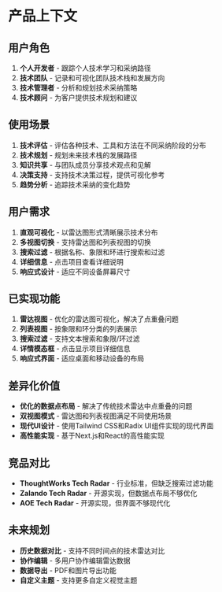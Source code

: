 # 产品上下文

## 用户角色
1. **个人开发者** - 跟踪个人技术学习和采纳路径
2. **技术团队** - 记录和可视化团队技术栈和发展方向
3. **技术管理者** - 分析和规划技术采纳策略
4. **技术顾问** - 为客户提供技术规划和建议

## 使用场景
1. **技术评估** - 评估各种技术、工具和方法在不同采纳阶段的分布
2. **技术规划** - 规划未来技术栈的发展路径
3. **知识共享** - 与团队成员分享技术观点和见解
4. **决策支持** - 支持技术决策过程，提供可视化参考
5. **趋势分析** - 追踪技术采纳的变化趋势

## 用户需求
1. **直观可视化** - 以雷达图形式清晰展示技术分布
2. **多视图切换** - 支持雷达图和列表视图的切换
3. **搜索过滤** - 根据名称、象限和环进行搜索和过滤
4. **详细信息** - 点击项目查看详细说明
5. **响应式设计** - 适应不同设备屏幕尺寸

## 已实现功能
1. **雷达视图** - 优化的雷达图可视化，解决了点重叠问题
2. **列表视图** - 按象限和环分类的列表展示
3. **搜索过滤** - 支持文本搜索和象限/环过滤
4. **详情模态框** - 点击显示项目详细信息
5. **响应式界面** - 适应桌面和移动设备的布局

## 差异化价值
- **优化的数据点布局** - 解决了传统技术雷达中点重叠的问题
- **双视图模式** - 雷达图和列表视图满足不同使用场景
- **现代UI设计** - 使用Tailwind CSS和Radix UI组件实现的现代界面
- **高性能实现** - 基于Next.js和React的高性能实现

## 竞品对比
- **ThoughtWorks Tech Radar** - 行业标准，但缺乏搜索过滤功能
- **Zalando Tech Radar** - 开源实现，但数据点布局不够优化
- **AOE Tech Radar** - 开源实现，但界面不够现代化

## 未来规划
- **历史数据对比** - 支持不同时间点的技术雷达对比
- **协作编辑** - 多用户协作编辑雷达数据
- **数据导出** - PDF和图片导出功能
- **自定义主题** - 支持更多自定义视觉主题